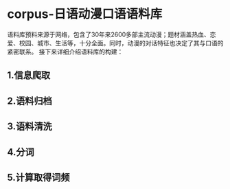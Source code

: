 # corpus-日语动漫口语语料库
语料库预料来源于网络，包含了30年来2600多部主流动漫；题材涵盖热血、恋爱、校园、城市、生活等，十分全面。同时，动漫的对话特征也决定了其与口语的紧密联系。
接下来详细介绍语料库的构建：
## 1.信息爬取
## 2.语料归档
## 3.语料清洗
## 4.分词
## 5.计算取得词频
